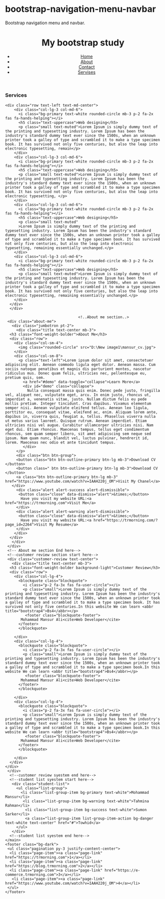 # bootstrap-navigation-menu-navbar
Bootstrap navigation menu and navbar.
<head>
  <title>Bootstrap 4 Example</title>
  <meta charset="utf-8">
  <meta name="viewport" content="width=device-width, initial-scale=1">
  <script src="https://kit.fontawesome.com/b99e675b6e.js"></script>
  <link rel="stylesheet" href="https://maxcdn.bootstrapcdn.com/bootstrap/4.5.2/css/bootstrap.min.css">
  <style>
  	.my-link-style:hover{
      text-decoration: underline;
    }
  </style>
  <title>Bootstrap grid Layout</title>
</head>
<body> 
	<div class="container">
    <header class="bg-primary">
     <div class="row">
       <div class="col-lg-5 m-auto">
         <h1 class=" text-white mb-0 py-2 text-center">My bootstrap study</h1>
       </div>
       <div class="col-lg-7">
         <ul class="nav justify-content-center">
           <li class="nav-item"><a class="nav-link text-white my-link-style" href="#">Home</a></li>
           <li class="nav-item"><a class="nav-link text-white my-link-style" href="#">About</a></li>
           <li class="nav-item"><a class="nav-link text-white my-link-style" href="#">Contact</a></li>
           <li class="nav-item"><a class="nav-link text-white my-link-style" href="#">Servises</a></li>
         </ul>
       </div>
     </div>
    </header><!-- /header -->
    <main>
  <div class="service-section bg-light pt-3">
    <div class="title text-center mb-3">
      <h3 class="font-weight-bolder">Services</h3>
     
    <div class="row text-left text-md-center">
        <div class="col-lg-3 col-md-6">
          <i class="bg-primary text-white rounded-circle mb-3 p-2 fa-2x fas fa-hands-helping"></i>
          <h5 class="text-uppercase">Web designing</h5>
          <p class="small text-muted">Lorem Ipsum is simply dummy text of the printing and typesetting industry. Lorem Ipsum has been the industry's standard dummy text ever since the 1500s, when an unknown printer took a galley of type and scrambled it to make a type specimen book. It has survived not only five centuries, but also the leap into electronic typesetting, remain</p>
        </div>
        <div class="col-lg-3 col-md-6">
          <i class="bg-primary text-white rounded-circle mb-3 p-2 fa-2x fas fa-hands-helping"></i>
          <h5 class="text-uppercase">Web designing</h5>
          <p class="small text-muted">Lorem Ipsum is simply dummy text of the printing and typesetting industry. Lorem Ipsum has been the industry's standard dummy text ever since the 1500s, when an unknown printer took a galley of type and scrambled it to make a type specimen book. It has survived not only five centuries, but also the leap into electronic typesetting, </p>
        </div>
        <div class="col-lg-3 col-md-6">
          <i class="bg-primary text-white rounded-circle mb-3 p-2 fa-2x fas fa-hands-helping"></i>
          <h5 class="text-uppercase">Web designing</h5>
          <p class="small text-muted"
          >Lorem Ipsum is simply dummy text of the printing and typesetting industry. Lorem Ipsum has been the industry's standard dummy text ever since the 1500s, when an unknown printer took a galley of type and scrambled it to make a type specimen book. It has survived not only five centuries, but also the leap into electronic typesetting, remaining essentially unchanged.</p>
        </div>
        <div class="col-lg-3 col-md-6">
          <i class="bg-primary text-white rounded-circle mb-3 p-2 fa-2x fas fa-hands-helping"></i>
          <h5 class="text-uppercase">Web designing</h5>
          <p class="small text-muted">Lorem Ipsum is simply dummy text of the printing and typesetting industry. Lorem Ipsum has been the industry's standard dummy text ever since the 1500s, when an unknown printer took a galley of type and scrambled it to make a type specimen book. It has survived not only five centuries, but also the leap into electronic typesetting, remaining essentially unchanged.</p>
        </div>
      </div>
      </div>
  </div>
      
                                     <!..About me section..>
     <div class="about-me">
       <div class="jumbotron pt-2">
         <div class="title text-center mb-3">
      <h3 class="font-weight-bolder">About Me</h3>
      <div class="row">
        <div class="col-sm-4">
          <img class="rounded-circle" src="D:\New image1\mansur_cv.jpg">
        </div>
        <div class="col-sm-8">
          <p class="text-left">Lorem ipsum dolor sit amet, consectetuer adipiscing elit. Aenean commodo ligula eget dolor. Aenean massa. Cum sociis natoque penatibus et magnis dis parturient montes, nascetur ridiculus mus. Donec quam felis, ultricies nec, pellentesque eu, pretium quis, sem. 
            <a href="#demo" data-toggle="collapse">Learn More</a>
            <div id="demo" class="collapse">
              Nulla consequat massa quis enim. Donec pede justo, fringilla vel, aliquet nec, vulputate eget, arcu. In enim justo, rhoncus ut, imperdiet a, venenatis vitae, justo. Nullam dictum felis eu pede mollis pretium. Integer tincidunt. Cras dapibus. Vivamus elementum semper nisi. Aenean vulputate eleifend tellus. Aenean leo ligula, porttitor eu, consequat vitae, eleifend ac, enim. Aliquam lorem ante, dapibus in, viverra quis, feugiat a, tellus. Phasellus viverra nulla ut metus varius laoreet. Quisque rutrum. Aenean imperdiet. Etiam ultricies nisi vel augue. Curabitur ullamcorper ultricies nisi. Nam eget dui. Etiam rhoncus. Maecenas tempus, tellus eget condimentum rhoncus, sem quam semper libero, sit amet adipiscing sem neque sed ipsum. Nam quam nunc, blandit vel, luctus pulvinar, hendrerit id, lorem. Maecenas nec odio et ante tincidunt tempus.
            </div>
         </p>
         <div class="btn btn-group">
         <button class="btn btn-outline-primary btn-lg mb-3">Download CV </button>
         <button class=" btn btn-outline-primary btn-lg mb-3">Download CV </button>
         <a class="btn btn-outline-primary btn-lg mb-3" href="https://www.youtube.com/watch?v=IAAH220j_OM">Visit My Chanel</a>
       </div>
         <div class="alert alert-success alert-dismissible">
          <button class="close" data-dismiss="alert">&times;</button>
           Have you visit my website URL:<a href="https://trmorning.com">Visit Me</a>
         </div>
         <div class="alert alert-warning alert-dismissible">
          <button class="close" data-dismiss="alert">&times;</button>
           Have you visit my website URL:<a href="https://trmorning.com/?page_id=2264">Visit My Resume</a>
         </div>
        </div>
      </div>
       </div>
     </div>
     <!-- About me section End here-->
     <!--customer review section start here-->
     <div class="customer-review text-center">
       <div class="title text-center mb-3">
      <h3 class="font-weight-bolder background-light">Customer Review</h3>
      <div class="row">
        <div class="col-lg-4">
          <blockquote class="blockquote">
            <i class="p-2 fa-3x fas fa-user-circle"></i>
            <p class="small">Lorem Ipsum is simply dummy text of the printing and typesetting industry. Lorem Ipsum has been the industry's standard dummy text ever since the 1500s, when an unknown printer took a galley of type and scrambled it to make a type specimen book. It has survived not only five centuries.In this website We can learn <abbr title="bootstrap4">Bs4</abbr></p>
             <footer class="blockquote-footer">
           Mohammad Mansur Ali<cite>Web Developer</cite> 
          </footer>
          </blockquote>
         
        </div>
        <div class="col-lg-4">
          <blockquote class="blockquote">
            <i class="p-2 fa-3x fas fa-user-circle"></i>
            <p class="small">Lorem Ipsum is simply dummy text of the printing and typesetting industry. Lorem Ipsum has been the industry's standard dummy text ever since the 1500s, when an unknown printer took a galley of type and scrambled it to make a type specimen book.In this website We can learn <abbr title="bootstrap4">Bs4</abbr></p>
             <footer class="blockquote-footer">
           Mohammad Mansur Ali<cite>Web Developer</cite> 
          </footer>
          </blockquote>
         
        </div>
        <div class="col-lg-4">
          <blockquote class="blockquote">
            <i class="p-2 fa-3x fas fa-user-circle"></i>
            <p class="small">Lorem Ipsum is simply dummy text of the printing and typesetting industry. Lorem Ipsum has been the industry's standard dummy text ever since the 1500s, when an unknown printer took a galley of type and scrambled it to make a type specimen book.In this website We can learn <abbr title="bootstrap4">Bs4</abbr></p>
             <footer class="blockquote-footer">
           Mohammad Mansur Ali<cite>Web Developer</cite> 
          </footer>
          </blockquote>
         
        </div>
      </div>
    </div>
     </div>
      <!--customer review syestem end here-->
      <!--student list syestem start here-->
       <div class="student-list">
         <ul class="list-group">
           <li class="list-group-item bg-primary text-white">Mohammad Mansur</li>
            <li class="list-group-item bg-warning text-white">Tahmina Rahman</li>
             <li class="list-group-item bg-success text-white">Sumon Sarker</li>
             <a class="list-group-item list-group-item-action bg-danger text-white text-center" href="#">Towhid</a>
         </ul>
       </div>
      <!--student list syestem end here-->
    </main>
    <footer class="bg-dark">
     <ul class="pagination py-3 justify-content-center">
      <li class="page-item"><a class="page-link" href="https://trmorning.com">1</a></li>
      <li class="page-item"><a class="page-link" href="https://blog.trmorning.com">2</a></li>
      <li class="page-item"><a class="page-link" href="https://e-commerce.trmorning.com">3</a></li>
       <li class="page-item"><a class="page-link" href="https://www.youtube.com/watch?v=IAAH220j_OM">4</a></li>
     </ul>
    </footer>
  </div>
 <script src="https://ajax.googleapis.com/ajax/libs/jquery/3.5.1/jquery.min.js"></script>
  <script src="https://cdnjs.cloudflare.com/ajax/libs/popper.js/1.16.0/umd/popper.min.js"></script>
  <script src="https://maxcdn.bootstrapcdn.com/bootstrap/4.5.2/js/bootstrap.min.js"></script>
</body>
</html> 
